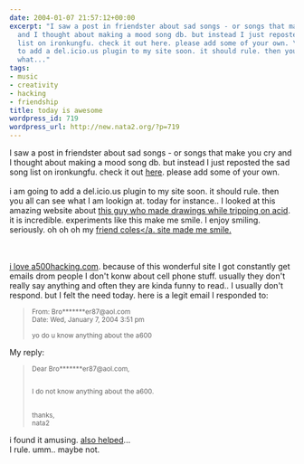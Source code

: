 ```yaml
---
date: 2004-01-07 21:57:12+00:00
excerpt: "I saw a post in friendster about sad songs - or songs that make you cry
  and I thought about making a mood song db. but instead I just reposted the sad song
  list on ironkungfu. check it out here. please add some of your own. \ni am going
  to add a del.icio.us plugin to my site soon. it should rule. then you all can see
  what..."
tags:
- music
- creativity
- hacking
- friendship
title: today is awesome
wordpress_id: 719
wordpress_url: http://new.nata2.org/?p=719
---
```


I saw a post in friendster about sad songs - or songs that make you cry and I thought about making a mood song db. but instead I just reposted the sad song list on ironkungfu. check it out <a href="http://ironkungfu.com/wiki/index.php/SadSongsForYou">here</a>. please add some of your own. 
<br/><br/>i am going to add a del.icio.us plugin to my site soon. it should rule. then you all can see what I am lookign at. today for instance.. I looked at this amazing website about <a href="http://www.cowboybooks.com.au/html/acidtrip1.html">this guy who made drawings while tripping on acid</a>. it is incredible. experiments like this make me smile. I enjoy smiling. seriously. oh oh oh my <a href="http://www.colepierce.com">friend coles</a. site made me smile. 

<br/><br/>
i love <a href="http://www.a500hacking.com">a500hacking.com</a>. because of this wonderful site I got constantly get emails drom people I don't konw about cell phone stuff. usually they don't really say anything and often they are kinda funny to read.. I usually don't respond. but I felt the need today. here is a legit email I responded to:
<blockquote><small>
From: Bro*******er87@aol.com<br/>
Date: Wed, January 7, 2004 3:51 pm<br/>
<br/>yo do u know anything about the a600</small></blockquote>
My reply:

<blockquote><small>
Dear Bro*******er87@aol.com,<br/><br/>

I do not know anything about the a600.<br/><br/>

thanks,<br/>
nata2</small>
</blockquote>
i found it amusing. <a href="http://www.mikecompton.com">also helped</a>... <br/>
I rule. umm.. maybe not.